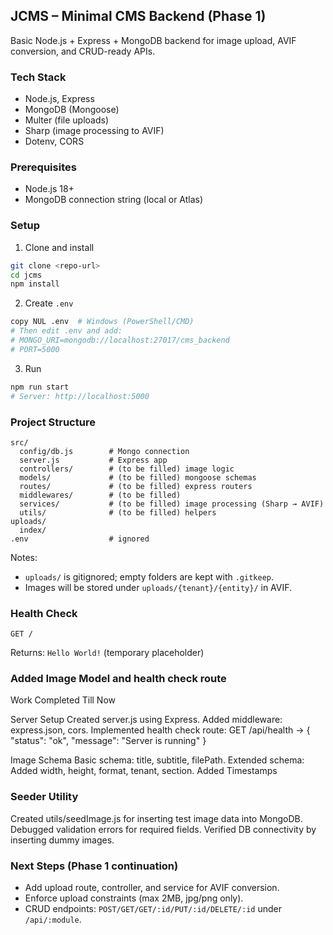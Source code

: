 ## JCMS – Minimal CMS Backend (Phase 1)

Basic Node.js + Express + MongoDB backend for image upload, AVIF conversion, and CRUD-ready APIs.

### Tech Stack
- Node.js, Express
- MongoDB (Mongoose)
- Multer (file uploads)
- Sharp (image processing to AVIF)
- Dotenv, CORS

### Prerequisites
- Node.js 18+
- MongoDB connection string (local or Atlas)

### Setup
1) Clone and install
```bash
git clone <repo-url>
cd jcms
npm install
```

2) Create `.env`
```bash
copy NUL .env  # Windows (PowerShell/CMD)
# Then edit .env and add:
# MONGO_URI=mongodb://localhost:27017/cms_backend
# PORT=5000
```

3) Run
```bash
npm run start
# Server: http://localhost:5000
```

### Project Structure
```
src/
  config/db.js        # Mongo connection
  server.js           # Express app
  controllers/        # (to be filled) image logic
  models/             # (to be filled) mongoose schemas
  routes/             # (to be filled) express routers
  middlewares/        # (to be filled)
  services/           # (to be filled) image processing (Sharp → AVIF)
  utils/              # (to be filled) helpers
uploads/
  index/
.env                  # ignored
```

Notes:
- `uploads/` is gitignored; empty folders are kept with `.gitkeep`.
- Images will be stored under `uploads/{tenant}/{entity}/` in AVIF.

### Health Check
```text
GET /
```
Returns: `Hello World!` (temporary placeholder)


### Added Image Model and health check route
Work Completed Till Now

Server Setup
Created server.js using Express.
Added middleware: express.json, cors.
Implemented health check route:
GET /api/health → { "status": "ok", "message": "Server is running" }


Image Schema
Basic schema: title, subtitle, filePath.
Extended schema: Added width, height, format, tenant, section.
Added Timestamps


### Seeder Utility
Created utils/seedImage.js for inserting test image data into MongoDB.
Debugged validation errors for required fields.
Verified DB connectivity by inserting dummy images.

### Next Steps (Phase 1 continuation)
- Add upload route, controller, and service for AVIF conversion.
- Enforce upload constraints (max 2MB, jpg/png only).
- CRUD endpoints: `POST/GET/GET/:id/PUT/:id/DELETE/:id` under `/api/:module`.
